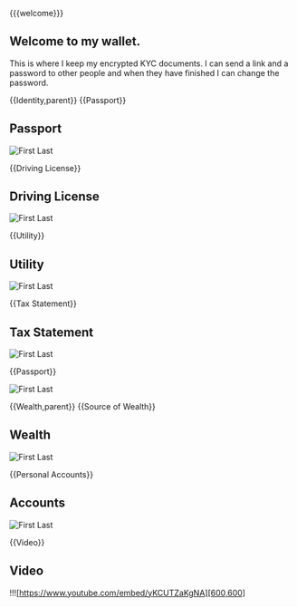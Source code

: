{{{welcome}}}
## Welcome to my wallet. 

This is where I keep my encrypted KYC documents. I can send a link and a password to other people and when they have finished I can change the password.

{{Identity,parent}}
{{Passport}}

## Passport

![First Last](https://upload.wikimedia.org/wikipedia/commons/5/56/Specimen_Personal_Information_Page_South_Korean_Passport.jpg)

{{Driving License}}

## Driving License

![First Last](https://upload.wikimedia.org/wikipedia/commons/7/79/Californian_sample_driver%27s_license%2C_c._2019.jpg)  

{{Utility}}

## Utility

![First Last](https://www.nyc.gov/assets/dep/images/content/pages/pay-my-bills/sample-bill-1.gif)

{{Tax Statement}}

## Tax Statement

![First Last](https://www.oreilly.com/api/v2/epubs/9781119248200/files/images/form1.jpg) 


{{Passport}}

![First Last](https://upload.wikimedia.org/wikipedia/commons/5/56/Specimen_Personal_Information_Page_South_Korean_Passport.jpg) 


{{Wealth,parent}}
{{Source of Wealth}}

## Wealth


![First Last](https://img2.docer.pl/image/l/ee8881s.png) 


{{Personal Accounts}}

## Accounts
![First Last](https://images.template.net/wp-content/uploads/2019/08/Personal-Assets-and-Liabilities-Statement-Template.jpg) 



{{Video}}

## Video

!!![https://www.youtube.com/embed/yKCUTZaKgNA][600,600] 

